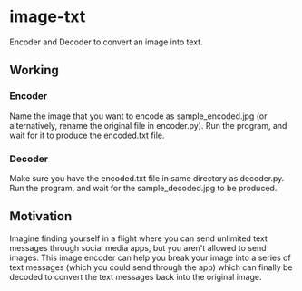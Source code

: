 # image-txt
Encoder and Decoder to convert an image into text.

## Working

### Encoder

Name the image that you want to encode as sample_encoded.jpg (or alternatively, rename the original file in encoder.py). Run the program, and wait for it to produce the encoded.txt file.

### Decoder

Make sure you have the encoded.txt file in same directory as decoder.py. Run the program, and wait for the sample_decoded.jpg to be produced.


## Motivation

Imagine finding yourself in a flight where you can send unlimited text messages through social media apps, but you aren't allowed to send images. This image encoder can help you break your image into a series of text messages (which you could send through the app) which can finally be decoded to convert the text messages back into the original image.